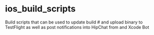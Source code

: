 ios_build_scripts
=================

Build scripts that can be used to update build # and upload binary to TestFlight as well as post notifications into HipChat from and Xcode Bot
